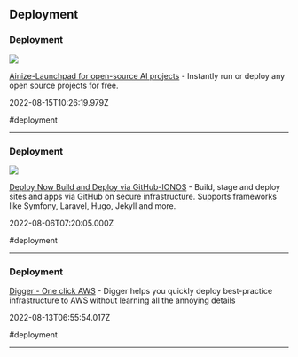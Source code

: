 ## Deployment

### Deployment

![](https://ainize.ai/images/cover_image.png)

[Ainize-Launchpad for open-source AI projects](https://ainize.ai) - Instantly run or deploy any open source projects for free.

2022-08-15T10:26:19.979Z

#deployment

---

### Deployment

![](https://www.ionos.com/logo.png)

[Deploy Now Build and Deploy via GitHub-IONOS](https://www.ionos.com/hosting/deploy-now?ref=producthunt) - Build, stage and deploy sites and apps via GitHub on secure infrastructure. Supports frameworks like Symfony, Laravel, Hugo, Jekyll and more.

2022-08-06T07:20:05.000Z

#deployment

---

### Deployment

[Digger - One click AWS](https://digger.dev) - Digger helps you quickly deploy best-practice infrastructure to AWS without learning all the annoying details

2022-08-13T06:55:54.017Z

#deployment

---

